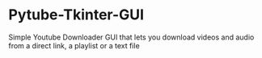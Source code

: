 # Pytube-Tkinter-GUI
Simple Youtube Downloader GUI that lets you download videos and audio from a direct link, a playlist or a text file
